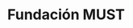 ---
layout: page
title: Fundación MUST
description: NGO | Co-founder & Director
img:
#redirect: 
importance: 1
category: organizations
---